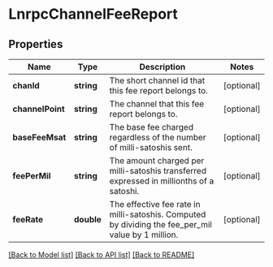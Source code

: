 # LnrpcChannelFeeReport

## Properties
Name | Type | Description | Notes
------------ | ------------- | ------------- | -------------
**chanId** | **string** | The short channel id that this fee report belongs to. | [optional] 
**channelPoint** | **string** | The channel that this fee report belongs to. | [optional] 
**baseFeeMsat** | **string** | The base fee charged regardless of the number of milli-satoshis sent. | [optional] 
**feePerMil** | **string** | The amount charged per milli-satoshis transferred expressed in millionths of a satoshi. | [optional] 
**feeRate** | **double** | The effective fee rate in milli-satoshis. Computed by dividing the fee_per_mil value by 1 million. | [optional] 

[[Back to Model list]](../README.md#documentation-for-models) [[Back to API list]](../README.md#documentation-for-api-endpoints) [[Back to README]](../README.md)


